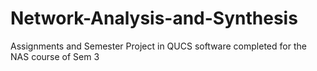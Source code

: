 # Network-Analysis-and-Synthesis
Assignments and Semester Project in QUCS software completed for the NAS course of Sem 3
